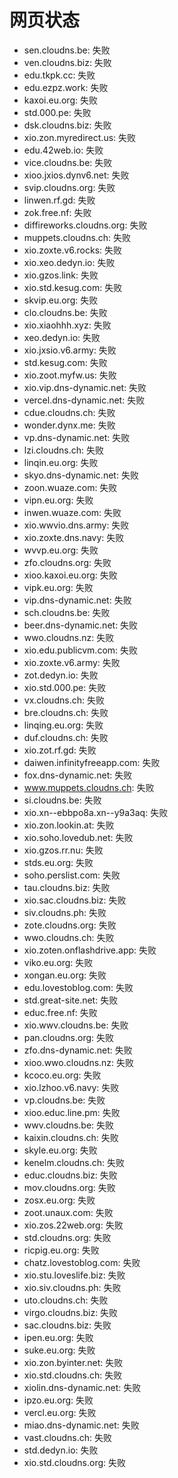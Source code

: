# 网页状态
- sen.cloudns.be: 失败
- ven.cloudns.biz: 失败
- edu.tkpk.cc: 失败
- edu.ezpz.work: 失败
- kaxoi.eu.org: 失败
- std.000.pe: 失败
- dsk.cloudns.biz: 失败
- xio.zon.myredirect.us: 失败
- edu.42web.io: 失败
- vice.cloudns.be: 失败
- xioo.jxios.dynv6.net: 失败
- svip.cloudns.org: 失败
- linwen.rf.gd: 失败
- zok.free.nf: 失败
- diffireworks.cloudns.org: 失败
- muppets.cloudns.ch: 失败
- xio.zoxte.v6.rocks: 失败
- xio.xeo.dedyn.io: 失败
- xio.gzos.link: 失败
- xio.std.kesug.com: 失败
- skvip.eu.org: 失败
- clo.cloudns.be: 失败
- xio.xiaohhh.xyz: 失败
- xeo.dedyn.io: 失败
- xio.jxsio.v6.army: 失败
- std.kesug.com: 失败
- xio.zoot.myfw.us: 失败
- xio.vip.dns-dynamic.net: 失败
- vercel.dns-dynamic.net: 失败
- cdue.cloudns.ch: 失败
- wonder.dynx.me: 失败
- vp.dns-dynamic.net: 失败
- lzi.cloudns.ch: 失败
- linqin.eu.org: 失败
- skyo.dns-dynamic.net: 失败
- zoon.wuaze.com: 失败
- vipn.eu.org: 失败
- inwen.wuaze.com: 失败
- xio.wwvio.dns.army: 失败
- xio.zoxte.dns.navy: 失败
- wvvp.eu.org: 失败
- zfo.cloudns.org: 失败
- xioo.kaxoi.eu.org: 失败
- vipk.eu.org: 失败
- vip.dns-dynamic.net: 失败
- sch.cloudns.be: 失败
- beer.dns-dynamic.net: 失败
- wwo.cloudns.nz: 失败
- xio.edu.publicvm.com: 失败
- xio.zoxte.v6.army: 失败
- zot.dedyn.io: 失败
- xio.std.000.pe: 失败
- vx.cloudns.ch: 失败
- bre.cloudns.ch: 失败
- linqing.eu.org: 失败
- duf.cloudns.ch: 失败
- xio.zot.rf.gd: 失败
- daiwen.infinityfreeapp.com: 失败
- fox.dns-dynamic.net: 失败
- www.muppets.cloudns.ch: 失败
- si.cloudns.be: 失败
- xio.xn--ebbpo8a.xn--y9a3aq: 失败
- xio.zon.lookin.at: 失败
- xio.soho.lovedub.net: 失败
- xio.gzos.rr.nu: 失败
- stds.eu.org: 失败
- soho.perslist.com: 失败
- tau.cloudns.biz: 失败
- xio.sac.cloudns.biz: 失败
- siv.cloudns.ph: 失败
- zote.cloudns.org: 失败
- wwo.cloudns.ch: 失败
- xio.zoten.onflashdrive.app: 失败
- viko.eu.org: 失败
- xongan.eu.org: 失败
- edu.lovestoblog.com: 失败
- std.great-site.net: 失败
- educ.free.nf: 失败
- xio.wwv.cloudns.be: 失败
- pan.cloudns.org: 失败
- zfo.dns-dynamic.net: 失败
- xioo.wwo.cloudns.nz: 失败
- kcoco.eu.org: 失败
- xio.lzhoo.v6.navy: 失败
- vp.cloudns.be: 失败
- xioo.educ.line.pm: 失败
- wwv.cloudns.be: 失败
- kaixin.cloudns.ch: 失败
- skyle.eu.org: 失败
- kenelm.cloudns.ch: 失败
- educ.cloudns.biz: 失败
- mov.cloudns.org: 失败
- zosx.eu.org: 失败
- zoot.unaux.com: 失败
- xio.zos.22web.org: 失败
- std.cloudns.org: 失败
- ricpig.eu.org: 失败
- chatz.lovestoblog.com: 失败
- xio.stu.loveslife.biz: 失败
- xio.siv.cloudns.ph: 失败
- uto.cloudns.ch: 失败
- virgo.cloudns.biz: 失败
- sac.cloudns.biz: 失败
- ipen.eu.org: 失败
- suke.eu.org: 失败
- xio.zon.byinter.net: 失败
- xio.std.cloudns.ch: 失败
- xiolin.dns-dynamic.net: 失败
- ipzo.eu.org: 失败
- vercl.eu.org: 失败
- miao.dns-dynamic.net: 失败
- vast.cloudns.ch: 失败
- std.dedyn.io: 失败
- xio.std.cloudns.org: 失败
